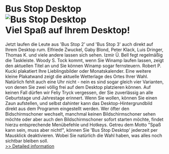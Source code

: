 # Bus Stop Desktop<br />![Bus Stop Desktop](https://mycommerce.akamaized.net/api/pimages/P214654/BIG/214654.JPG)<br />Viel Spaß auf Ihrem Desktop!
Jetzt laufen die Leute aus 'Bus Stop 2' und 'Bus Stop 3' auch direkt auf Ihrem Desktop rum.
Elfriede Zwuckel, Gaby Blond, Peter Klack, Luis Dringer, Thomas K. und viele andere lassen sich sehen. Izmir Ü. Bell fegt regelmäßig die Taskleiste. Woody S. Tock kommt, wenn Sie Winamp laufen lassen, zeigt den aktuellen Titel an und Sie können Winamp sogar fernsteuern. Robert P. Kucki plakatiert Ihre Lieblingsbilder oder Monatskalender. Eine weitere kleine Plakatwand zeigt die aktuelle Wetterlage des Ortes Ihrer Wahl.
Natürlich fehlt auch eine Uhr nicht - nein es sind sogar gleich vier Varianten, von denen Sie zwei völlig frei auf dem Desktop platzieren können.
Auf keinen Fall dürfen wir Feliy Tryck vergessen, der Sie zuverlässig an alle Geburtstage und Jahrestage erinnert.
Wenn Sie wollen, können Sie einen Zaun aufstellen, und selbst dahinter kann das Desktop-Hintergrundbild direkt aus dem Programm eingestellt werden.
Wer öfter den Bidschirmschoner wechselt, manchmal keinen Bildschirmschoner sehen möchte oder aber auch den Bildschirmschoner sofort starten möchte, findet hierzu entsprechende Menübefehle und Hotkeys.
Getreu dem Motto "Spaß kann sein, muss aber nicht!", können Sie 'Bus Stop Desktop' jederzeit per Mausklick deaktivieren. Wobei Sie natürlich die Wahl haben, was alles noch sichtbar bleiben soll.<br />[>> Detailed information](https://secure.shareit.com/shareit/product.html?productid=214654&affiliateid=200057808)